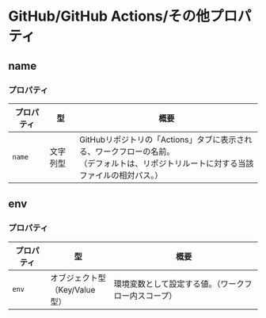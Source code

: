 # GitHub/GitHub Actions/その他プロパティ

## name

### プロパティ

| プロパティ | 型       | 概要                                                         |
| ---------- | -------- | ------------------------------------------------------------ |
| `name`     | 文字列型 | GitHubリポジトリの「Actions」タブに表示される、ワークフローの名前。<br />（デフォルトは、リポジトリルートに対する当該ファイルの相対パス。） |

## env

### プロパティ

| プロパティ | 型                                  | 概要                                                 |
| ---------- | ----------------------------------- | ---------------------------------------------------- |
| `env`      | オブジェクト型<br />（Key/Value型） | 環境変数として設定する値。（ワークフロー内スコープ） |
